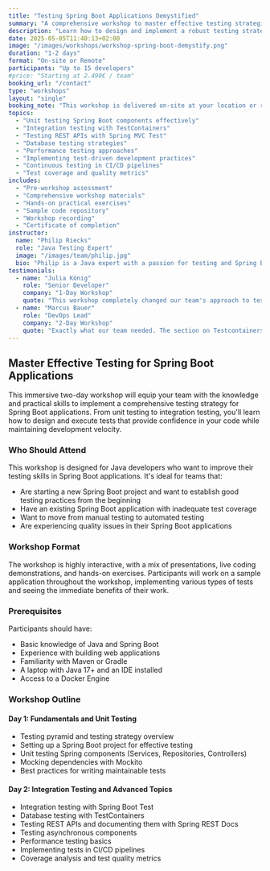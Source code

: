```yaml
---
title: "Testing Spring Boot Applications Demystified"
summary: "A comprehensive workshop to master effective testing strategies for Spring Boot applications"
description: "Learn how to design and implement a robust testing strategy for your Spring Boot applications"
date: 2025-05-05T11:40:13+02:00
image: "/images/workshops/workshop-spring-boot-demystify.png"
duration: "1-2 days"
format: "On-site or Remote"
participants: "Up to 15 developers"
#price: "Starting at 2.490€ / team"
booking_url: "/contact"
type: "workshops"
layout: "single"
booking_note: "This workshop is delivered on-site at your location or remotely via video conferencing"
topics:
  - "Unit testing Spring Boot components effectively"
  - "Integration testing with TestContainers"
  - "Testing REST APIs with Spring MVC Test"
  - "Database testing strategies"
  - "Performance testing approaches"
  - "Implementing test-driven development practices"
  - "Continuous testing in CI/CD pipelines"
  - "Test coverage and quality metrics"
includes:
  - "Pre-workshop assessment"
  - "Comprehensive workshop materials"
  - "Hands-on practical exercises"
  - "Sample code repository"
  - "Workshop recording"
  - "Certificate of completion"
instructor:
  name: "Philip Riecks"
  role: "Java Testing Expert"
  image: "/images/team/philip.jpg"
  bio: "Philip is a Java expert with a passion for testing and Spring Boot. With over 10 years of industry experience, he's helped dozens of teams implement effective testing strategies. He's a regular speaker at conferences like Spring I/O, Devoxx, and VMWare Explore."
testimonials:
  - name: "Julia König"
    role: "Senior Developer"
    company: "1-Day Workshop"
    quote: "This workshop completely changed our team's approach to testing. The practical exercises and real-world examples made it easy to understand how to apply these concepts to our own codebase."
  - name: "Marcus Bauer"
    role: "DevOps Lead"
    company: "2-Day Workshop"
    quote: "Exactly what our team needed. The section on Testcontainers was particularly valuable and helped us solve several persistent testing challenges."
---
```


## Master Effective Testing for Spring Boot Applications

This immersive two-day workshop will equip your team with the knowledge and practical skills to implement a comprehensive testing strategy for Spring Boot applications. From unit testing to integration testing, you'll learn how to design and execute tests that provide confidence in your code while maintaining development velocity.

### Who Should Attend

This workshop is designed for Java developers who want to improve their testing skills in Spring Boot applications. It's ideal for teams that:

- Are starting a new Spring Boot project and want to establish good testing practices from the beginning
- Have an existing Spring Boot application with inadequate test coverage
- Want to move from manual testing to automated testing
- Are experiencing quality issues in their Spring Boot applications

### Workshop Format

The workshop is highly interactive, with a mix of presentations, live coding demonstrations, and hands-on exercises. Participants will work on a sample application throughout the workshop, implementing various types of tests and seeing the immediate benefits of their work.

### Prerequisites

Participants should have:
- Basic knowledge of Java and Spring Boot
- Experience with building web applications
- Familiarity with Maven or Gradle
- A laptop with Java 17+ and an IDE installed
- Access to a Docker Engine

### Workshop Outline

#### Day 1: Fundamentals and Unit Testing
- Testing pyramid and testing strategy overview
- Setting up a Spring Boot project for effective testing
- Unit testing Spring components (Services, Repositories, Controllers)
- Mocking dependencies with Mockito
- Best practices for writing maintainable tests

#### Day 2: Integration Testing and Advanced Topics
- Integration testing with Spring Boot Test
- Database testing with TestContainers
- Testing REST APIs and documenting them with Spring REST Docs
- Testing asynchronous components
- Performance testing basics
- Implementing tests in CI/CD pipelines
- Coverage analysis and test quality metrics
